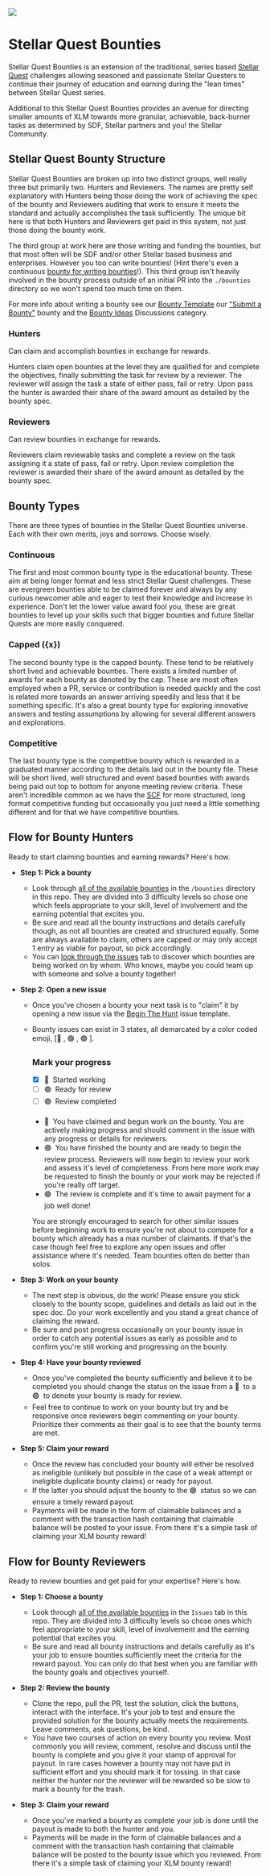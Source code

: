 ![](./assets/stellar-quest-bounties.png)

# Stellar Quest Bounties

Stellar Quest Bounties is an extension of the traditional, series based [Stellar Quest](https://quest.stellar.org/) challenges allowing seasoned and passionate Stellar Questers to continue their journey of education and earning during the "lean times" between Stellar Quest series.

Additional to this Stellar Quest Bounties provides an avenue for directing smaller amounts of XLM towards more granular, achievable, back-burner tasks as determined by SDF, Stellar partners and you! the Stellar Community. 

## Stellar Quest Bounty Structure

Stellar Quest Bounties are broken up into two distinct groups, well really three but primarily two. Hunters and Reviewers. The names are pretty self explanatory with Hunters being those doing the work of achieving the spec of the bounty and Reviewers auditing that work to ensure it meets the standard and actually accomplishes the task sufficiently. The unique bit here is that both Hunters and Reviewers get paid in this system, not just those doing the bounty work. 

The third group at work here are those writing and funding the bounties, but that most often will be SDF and/or other Stellar based business and enterprises. However you too can write bounties! (Hint there's even a continuous [bounty for writing bounties](https://github.com/tyvdh/stellar-quest-bounties/blob/main/bounties/level-1/create-bounties.md)!). This third group isn't heavily involved in the bounty process outside of an initial PR into the `./bounties` directory so we won't spend too much time on them. 

For more info about writing a bounty see our [Bounty Template](https://github.com/tyvdh/stellar-quest-bounties/blob/main/bounties/README.md) our ["Submit a Bounty"](https://github.com/tyvdh/stellar-quest-bounties/blob/main/bounties/level-1/create-bounties.md) bounty and the [Bounty Ideas](https://github.com/tyvdh/stellar-quest-bounties/discussions/categories/bounty-ideas) Discussions category.

### Hunters
Can claim and accomplish bounties in exchange for rewards.

Hunters claim open bounties at the level they are qualified for and complete the objectives, finally submitting the task for review by a reviewer. The reviewer will assign the task a state of either pass, fail or retry. Upon pass the hunter is awarded their share of the award amount as detailed by the bounty spec.

### Reviewers
Can review bounties in exchange for rewards.

Reviewers claim reviewable tasks and complete a review on the task assigning it a state of pass, fail or retry. Upon review completion the reviewer is awarded their share of the award amount as detailed by the bounty spec.

## Bounty Types
There are three types of bounties in the Stellar Quest Bounties universe. Each with their own merits, joys and sorrows. Choose wisely.

### Continuous
The first and most common bounty type is the educational bounty. These aim at being longer format and less strict Stellar Quest challenges. These are evergreen bounties able to be claimed forever and always by any curious newcomer able and eager to test their knowledge and increase in experience. Don't let the lower value award fool you, these are great bounties to level up your skills such that bigger bounties and future Stellar Quests are more easily conquered.

### Capped ({x})
The second bounty type is the capped bounty. These tend to be relatively short lived and achievable bounties. There exists a limited number of awards for each bounty as denoted by the cap. These are most often employed when a PR, service or contribution is needed quickly and the cost is related more towards an answer arriving speedily and less that it be something specific. It's also a great bounty type for exploring innovative answers and testing assumptions by allowing for several different answers and explorations.

### Competitive
The last bounty type is the competitive bounty which is rewarded in a graduated manner according to the details laid out in the bounty file. These will be short lived, well structured and event based bounties with awards being paid out top to bottom for anyone meeting review criteria. These aren't incredible common as we have the [SCF](https://communityfund.stellar.org/) for more structured, long format competitive funding but occasionally you just need a little something different and for that we have competitive bounties.

## Flow for Bounty Hunters

Ready to start claiming bounties and earning rewards? Here's how.

- **Step 1: Pick a bounty**
  - Look through [all of the available bounties](https://github.com/tyvdh/stellar-quest-bounties/tree/main/bounties) in the `/bounties` directory in this repo. They are divided into 3 difficulty levels so chose one which feels appropriate to your skill, level of involvement and the earning potential that excites you. 
  - Be sure and read all the bounty instructions and details carefully though, as not all bounties are created and structured equally. Some are always available to claim, others are capped or may only accept 1 entry as viable for payout, so pick accordingly.
  - You can [look through the issues](https://github.com/tyvdh/stellar-quest-bounties/issues) tab to discover which bounties are being worked on by whom. Who knows, maybe you could team up with someone and solve a bounty together!

- **Step 2: Open a new issue**
  - Once you've chosen a bounty your next task is to "claim" it by opening a new issue via the [Begin The Hunt](https://github.com/tyvdh/stellar-quest-bounties/issues/new?assignees=&labels=&template=begin-the-hunt.yml) issue template. 
  - Bounty issues can exist in 3 states, all demarcated by a color coded emoji, [🔵&nbsp;, 🟢&nbsp;, 🟣&nbsp;].
    ### Mark your progress
    - [x] 🔵&nbsp; Started working
    - [ ] 🟢&nbsp; Ready for review
    - [ ] 🟣&nbsp; Review completed

    <br>
    
    - 🔵&nbsp; You have claimed and begun work on the bounty. You are actively making progress and should comment in the issue with any progress or details for reviewers.
    - 🟢&nbsp; You have finished the bounty and are ready to begin the review process. Reviewers will now begin to review your work and assess it's level of completeness. From here more work may be requested to finish the bounty or your work may be rejected if you're really off target.
    - 🟣&nbsp; The review is complete and it's time to await payment for a job well done!
    
    You are strongly encouraged to search for other similar issues before beginning work to ensure you're not about to compete for a bounty which already has a max number of claimants. If that's the case though feel free to explore any open issues and offer assistance where it's needed. Team bounties often do better than solos.

- **Step 3: Work on your bounty**
  - The next step is obvious, do the work! Please ensure you stick closely to the bounty scope, guidelines and details as laid out in the spec doc. Do your work excellently and you stand a great chance of claiming the reward.
  - Be sure and post progress occasionally on your bounty issue in order to catch any potential issues as early as possible and to confirm you're still working and progressing on the bounty.

- **Step 4: Have your bounty reviewed**
  - Once you've completed the bounty sufficiently and believe it to be completed you should change the status on the issue from a 🔵&nbsp; to a 🟢&nbsp; to denote your bounty is ready for review.
  - Feel free to continue to work on your bounty but try and be responsive once reviewers begin commenting on your bounty. Prioritize their comments as their goal is to see that the bounty terms are met.

- **Step 5: Claim your reward**
  - Once the review has concluded your bounty will either be resolved as ineligible (unlikely but possible in the case of a weak attempt or ineligible duplicate bounty claims) or ready for payout. 
  - If the latter you should adjust the bounty to the 🟣&nbsp; status so we can ensure a timely reward payout.
  - Payments will be made in the form of claimable balances and a comment with the transaction hash containing that claimable balance will be posted to your issue. From there it's a simple task of claiming your XLM bounty reward!

## Flow for Bounty Reviewers

Ready to review bounties and get paid for your expertise? Here's how.

- **Step 1: Choose a bounty**
  - Look through [all of the available bounties](https://github.com/tyvdh/stellar-quest-bounties/issues) in the `Issues` tab in this repo. They are divided into 3 difficulty levels so chose ones which feel appropriate to your skill, level of involvement and the earning potential that excites you. 
  - Be sure and read all bounty instructions and details carefully as it's your job to ensure bounties sufficiently meet the criteria for the reward payout. You can only do that best when you are familiar with the bounty goals and objectives yourself.
  
- **Step 2: Review the bounty**
  - Clone the repo, pull the PR, test the solution, click the buttons, interact with the interface. It's your job to test and ensure the provided solution for the bounty actually meets the requirements. Leave comments, ask questions, be kind.
  - You have two courses of action on every bounty you review. Most commonly you will review, comment, resolve and discuss until the bounty is complete and you give it your stamp of approval for payout. In rare cases however a bounty may not have put in sufficient effort and you should mark it for tossing. In that case neither the hunter nor the reviewer will be rewarded so be slow to mark a bounty for the trash.

- **Step 3: Claim your reward**
  - Once you've marked a bounty as complete your job is done until the payout is made to both the hunter and you.
  - Payments will be made in the form of claimable balances and a comment with the transaction hash containing that claimable balance will be posted to the bounty issue which you reviewed. From there it's a simple task of claiming your XLM bounty reward!
